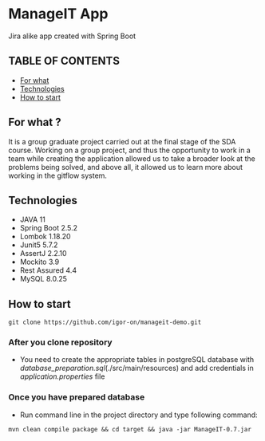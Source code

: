 # ManageIT App

Jira alike app created with Spring Boot

## TABLE OF CONTENTS

* [For what](#for-what-?)
* [Technologies](#technologies)
* [How to start](#how-to-start)

## For what ?

It is a group graduate project carried out at the final stage of the SDA course. Working on a group project, and thus
the opportunity to work in a team while creating the application allowed us to take a broader look at the problems being
solved, and above all, it allowed us to learn more about working in the gitflow system.

## Technologies

* JAVA 11
* Spring Boot 2.5.2
* Lombok 1.18.20
* Junit5 5.7.2
* AssertJ 2.2.10
* Mockito 3.9
* Rest Assured 4.4  
* MySQL 8.0.25

## How to start

```
git clone https://github.com/igor-on/manageit-demo.git
```

### After you clone repository

* You need to create the appropriate tables in postgreSQL database with *database_preparation.sql*(./src/main/resources)
  and add credentials in *application.properties* file

### Once you have prepared database

* Run command line in the project directory and type following command:

```
mvn clean compile package && cd target && java -jar ManageIT-0.7.jar
```
